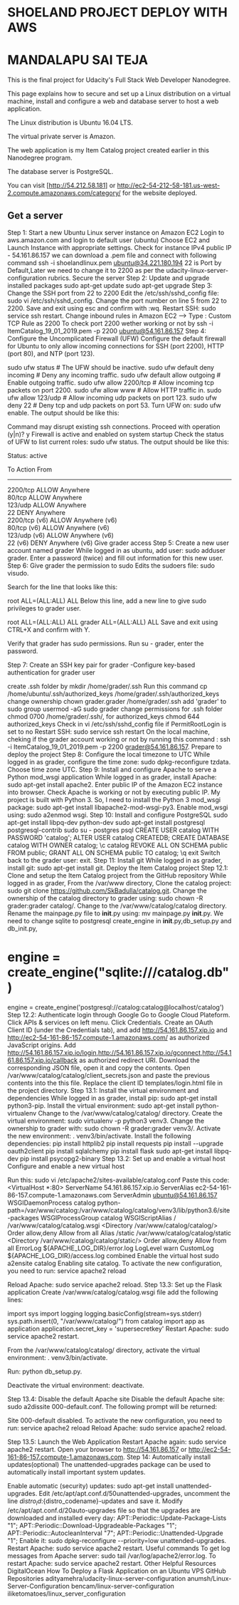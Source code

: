 # SHOELAND PROJECT DEPLOY WITH AWS
# MANDALAPU SAI TEJA
This is the final project for Udacity's Full Stack Web Developer Nanodegree.

This page explains how to secure and set up a Linux distribution on a virtual machine, install and configure a web and database server to host a web application.

The Linux distribution is Ubuntu 16.04 LTS.

The virtual private server is Amazon.

The web application is my Item Catalog project created earlier in this Nanodegree program.

The database server is PostgreSQL.

You can visit [http://54.212.58.181] or http://ec2-54-212-58-181.us-west-2.compute.amazonaws.com/category/ for the website deployed.

## Get a server
Step 1: Start a new Ubuntu Linux server instance on Amazon EC2
Login to aws.amazon.com and login to default user (ubuntu)
Choose EC2 and Launch Instance with appropriate settings.
Check for instance IPv4 public IP - 54.161.86.157
we can download a .pem file and connect with following command
ssh -i shoelandlinux.pem ubuntu@34.221.180.194
22 is Port by Default,Later we need to change it to 2200 as per the udacity-linux-server-configuration rubrics.
Secure the server
Step 2: Update and upgrade installed packages
sudo apt-get update
sudo apt-get upgrade
Step 3: Change the SSH port from 22 to 2200
Edit the /etc/ssh/sshd_config file: sudo vi /etc/ssh/sshd_config.
Change the port number on line 5 from 22 to 2200.
Save and exit using esc and confirm with :wq.
Restart SSH: sudo service ssh restart.
Change inbound rules in Amazon EC2 --> Type : Custom TCP Rule as 2200
To check port 2200 wether working or not by ssh -i ItemCatalog_19_01_2019.pem -p 2200 ubuntu@54.161.86.157
Step 4: Configure the Uncomplicated Firewall (UFW)
Configure the default firewall for Ubuntu to only allow incoming connections for SSH (port 2200), HTTP (port 80), and NTP (port 123).

sudo ufw status                  # The UFW should be inactive.
sudo ufw default deny incoming   # Deny any incoming traffic.
sudo ufw default allow outgoing  # Enable outgoing traffic.
sudo ufw allow 2200/tcp          # Allow incoming tcp packets on port 2200.
sudo ufw allow www               # Allow HTTP traffic in.
sudo ufw allow 123/udp           # Allow incoming udp packets on port 123.
sudo ufw deny 22                 # Deny tcp and udp packets on port 53.
Turn UFW on: sudo ufw enable. The output should be like this:

Command may disrupt existing ssh connections. Proceed with operation (y|n)? y
Firewall is active and enabled on system startup
Check the status of UFW to list current roles: sudo ufw status. The output should be like this:

Status: active

To                         Action      From
--                         ------      ----
2200/tcp                   ALLOW       Anywhere                  
80/tcp                     ALLOW       Anywhere                  
123/udp                    ALLOW       Anywhere                  
22                         DENY        Anywhere                  
2200/tcp (v6)              ALLOW       Anywhere (v6)             
80/tcp (v6)                ALLOW       Anywhere (v6)             
123/udp (v6)               ALLOW       Anywhere (v6)             
22 (v6)                    DENY        Anywhere (v6)
Give grader access
Step 5: Create a new user account named grader
While logged in as ubuntu, add user: sudo adduser grader.
Enter a password (twice) and fill out information for this new user.
Step 6: Give grader the permission to sudo
Edits the sudoers file: sudo visudo.

Search for the line that looks like this:

root    ALL=(ALL:ALL) ALL
Below this line, add a new line to give sudo privileges to grader user.

root    ALL=(ALL:ALL) ALL
grader  ALL=(ALL:ALL) ALL
Save and exit using CTRL+X and confirm with Y.

Verify that grader has sudo permissions. Run su - grader, enter the password.

Step 7: Create an SSH key pair for grader
-Configure key-based authentication for grader user

create .ssh folder by mkdir /home/grader/.ssh
Run this command cp /home/ubuntu/.ssh/authorized_keys /home/grader/.ssh/authorized_keys
change ownership chown grader.grader /home/grader/.ssh
add 'grader' to sudo group usermod -aG sudo grader
change permissions for .ssh folder chmod 0700 /home/grader/.ssh/, for authorized_keys chmod 644 authorized_keys
Check in vi /etc/ssh/sshd_config file if PermitRootLogin is set to no
Restart SSH: sudo service ssh restart
On the local machine, cheking if the grader account working or not by running this command : ssh -i ItemCatalog_19_01_2019.pem -p 2200 grader@54.161.86.157.
Prepare to deploy the project
Step 8: Configure the local timezone to UTC
While logged in as grader, configure the time zone: sudo dpkg-reconfigure tzdata. Choose time zone UTC.
Step 9: Install and configure Apache to serve a Python mod_wsgi application
While logged in as grader, install Apache: sudo apt-get install apache2.
Enter public IP of the Amazon EC2 instance into browser. Check Apache is working or not by executing public IP.
My project is built with Python 3. So, I need to install the Python 3 mod_wsgi package:
sudo apt-get install libapache2-mod-wsgi-py3.
Enable mod_wsgi using: sudo a2enmod wsgi.
Step 10: Install and configure PostgreSQL
sudo apt-get install libpq-dev python-dev
sudo apt-get install postgresql postgresql-contrib
sudo su - postgres
psql
CREATE USER catalog WITH PASSWORD 'catalog';
ALTER USER catalog CREATEDB;
CREATE DATABASE catalog WITH OWNER catalog;
\c catalog
REVOKE ALL ON SCHEMA public FROM public;
GRANT ALL ON SCHEMA public TO catalog;
\q
exit
Switch back to the grader user: exit.
Step 11: Install git
While logged in as grader, install git: sudo apt-get install git.
Deploy the Item Catalog project
Step 12.1: Clone and setup the Item Catalog project from the GitHub repository
While logged in as grader,
From the /var/www directory, Clone the catalog project:
sudo git clone https://github.com/SkBadulla/catalog.git.
Change the ownership of the catalog directory to grader using: sudo chown -R grader:grader catalog/.
Change to the /var/www/catalog/catalog directory.
Rename the mainpage.py file to __init__.py using: mv mainpage.py __init__.py.
We need to change sqlite to postgresql create_engine in __init__.py,db_setup.py and db_init.py,
# engine = create_engine("sqlite:///catalog.db")
engine = create_engine('postgresql://catalog:catalog@localhost/catalog')
Step 12.2: Authenticate login through Google
Go to Google Cloud Plateform.
Click APIs & services on left menu.
Click Credentials.
Create an OAuth Client ID (under the Credentials tab), and add http://54.161.86.157.xip.io and http://ec2-54-161-86-157.compute-1.amazonaws.com/ as authorized JavaScript origins.
Add http://54.161.86.157.xip.io/login,http://54.161.86.157.xip.io/gconnect,http://54.161.86.157.xip.io/callback as authorized redirect URI.
Download the corresponding JSON file, open it and copy the contents.
Open /var/www/catalog/catalog/client_secrets.json and paste the previous contents into the this file.
Replace the client ID templates/login.html file in the project directory.
Step 13.1: Install the virtual environment and dependencies
While logged in as grader, install pip: sudo apt-get install python3-pip.
Install the virtual environment: sudo apt-get install python-virtualenv
Change to the /var/www/catalog/catalog/ directory.
Create the virtual environment: sudo virtualenv -p python3 venv3.
Change the ownership to grader with: sudo chown -R grader:grader venv3/.
Activate the new environment: . venv3/bin/activate.
Install the following dependencies:
pip install httplib2
pip install requests
pip install --upgrade oauth2client
pip install sqlalchemy
pip install flask
sudo apt-get install libpq-dev
pip install psycopg2-binary
Step 13.2: Set up and enable a virtual host
Configure and enable a new virtual host

Run this: sudo vi /etc/apache2/sites-available/catalog.conf
Paste this code:
<VirtualHost *:80>
    ServerName 54.161.86.157.xip.io
    ServerAlias ec2-54-161-86-157.compute-1.amazonaws.com
    ServerAdmin ubuntu@54.161.86.157
    WSGIDaemonProcess catalog python-path=/var/www/catalog:/var/www/catalog/catalog/venv3/lib/python3.6/site-packages
    WSGIProcessGroup catalog
    WSGIScriptAlias / /var/www/catalog/catalog.wsgi
    <Directory /var/www/catalog/catalog/>
        Order allow,deny
        Allow from all
    </Directory>
    Alias /static /var/www/catalog/catalog/static
    <Directory /var/www/catalog/catalog/static/>
        Order allow,deny
        Allow from all
    </Directory>
    ErrorLog ${APACHE_LOG_DIR}/error.log
    LogLevel warn
    CustomLog ${APACHE_LOG_DIR}/access.log combined
</VirtualHost>
Enable the virtual host sudo a2ensite catalog
Enabling site catalog. To activate the new configuration, you need to run: service apache2 reload

Reload Apache: sudo service apache2 reload.
Step 13.3: Set up the Flask application
Create /var/www/catalog/catalog.wsgi file add the following lines:

  import sys
  import logging
  logging.basicConfig(stream=sys.stderr)
  sys.path.insert(0, "/var/www/catalog/")
  from catalog import app as application
  application.secret_key = 'supersecretkey'
Restart Apache: sudo service apache2 restart.

From the /var/www/catalog/catalog/ directory, activate the virtual environment: . venv3/bin/activate.

Run: python db_setup.py.

Deactivate the virtual environment: deactivate.

Step 13.4: Disable the default Apache site
Disable the default Apache site: sudo a2dissite 000-default.conf. The following prompt will be returned:

Site 000-default disabled.
To activate the new configuration, you need to run:
  service apache2 reload
Reload Apache: sudo service apache2 reload.

Step 13.5: Launch the Web Application
Restart Apache again: sudo service apache2 restart.
Open your browser to http://54.161.86.157 or http://ec2-54-161-86-157.compute-1.amazonaws.com.
Step 14: Automatically install updates(optional)
The unattended-upgrades package can be used to automatically install important system updates.

Enable automatic (security) updates: sudo apt-get install unattended-upgrades.
Edit /etc/apt/apt.conf.d/50unattended-upgrades, uncomment the line ${distro_id}:${distro_codename}-updates and save it.
Modify /etc/apt/apt.conf.d/20auto-upgrades file so that the upgrades are downloaded and installed every day:
APT::Periodic::Update-Package-Lists "1";
APT::Periodic::Download-Upgradeable-Packages "1";
APT::Periodic::AutocleanInterval "7";
APT::Periodic::Unattended-Upgrade "1";
Enable it: sudo dpkg-reconfigure --priority=low unattended-upgrades.
Restart Apache: sudo service apache2 restart.
Useful commands
To get log messages from Apache server: sudo tail /var/log/apache2/error.log.
To restart Apache: sudo service apache2 restart.
Other Helpful Resources
DigitalOcean How To Deploy a Flask Application on an Ubuntu VPS
GitHub Repositories
adityamehra/udacity-linux-server-configuration
anumsh/Linux-Server-Configuration
bencam/linux-server-configuration
iliketomatoes/linux_server_configuration
